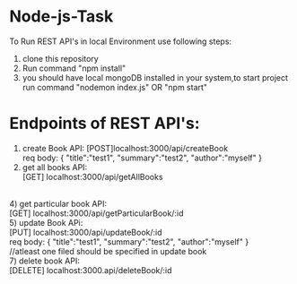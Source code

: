 # Node-js-Task
To Run REST API's in local Environment use following steps:
1) clone this repository
2) Run command "npm install"
3) you should have local mongoDB installed in your system,to start project run command "nodemon index.js" OR "npm start"

# Endpoints of REST API's:
1) create Book API:
   [POST]localhost:3000/api/createBook <br>
   req body:
   {
    "title":"test1",
    "summary":"test2",
    "author":"myself"
   }
   <br>
3) get all books API:<br>
   [GET] localhost:3000/api/getAllBooks
<br>
4) get particular book API:<br>
   [GET] localhost:3000/api/getParticularBook/:id
<br>
5) update Book APi:<br>
   [PUT] localhost:3000/api/updateBook/:id
   <br>
    req body:
   {
    "title":"test1",
    "summary":"test2",
    "author":"myself"
   }
   <br>
//atleast one filed should be specified in update book
<br>
7) delete book API:<br>
   [DELETE] localhost:3000.api/deleteBook/:id
   
   
